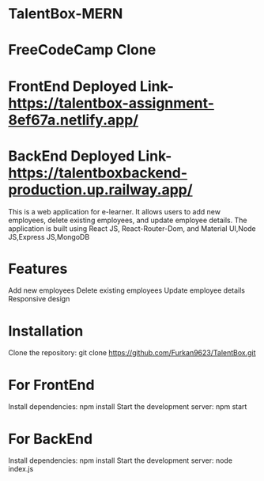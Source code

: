 # TalentBox-MERN


# FreeCodeCamp Clone

# FrontEnd Deployed Link-https://talentbox-assignment-8ef67a.netlify.app/

# BackEnd Deployed Link-https://talentboxbackend-production.up.railway.app/


This is a web application for e-learner. It allows users to add new employees, delete existing employees, and update employee details. The application is built using React JS, React-Router-Dom, and Material UI,Node JS,Express JS,MongoDB


# Features
 Add new employees
 Delete existing employees
 Update employee details
 Responsive design
 
 
# Installation

Clone the repository: git clone https://github.com/Furkan9623/TalentBox.git
# For FrontEnd
 Install dependencies: npm install
 Start the development server: npm start
 
 # For BackEnd
  Install dependencies: npm install
 Start the development server: node index.js
 
 
 
